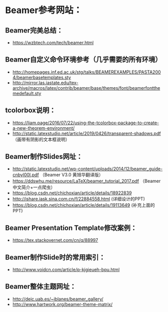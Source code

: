 # Beamer参考网站：
## Beamer完美总结：
- https://wzbtech.com/tech/beamer.html
## Beamer自定义命令环境参考（几乎需要的所有环境）
- http://homepages.inf.ed.ac.uk/stg/talks/BEAMEREXAMPLES/PASTA2004/beamerbasetemplates.sty
- http://mirror.las.iastate.edu/tex-archive/macros/latex/contrib/beamer/base/themes/font/beamerfontthemedefault.sty
## tcolorbox说明：
- https://liam.page/2016/07/22/using-the-tcolorbox-package-to-create-a-new-theorem-environment/
- http://static.latexstudio.net/article/2019/0426/transparent-shadows.pdf （画带有阴影的文本框说明）
## Beamer制作Slides网址：
- http://static.latexstudio.net/wp-content/uploads/2014/12/beamer_guide-cnbyl00l.pdf （Beamer V3.0 黄旭华翻译版）
- https://ddswhu.me/resource/LaTeX/beamer_tutorial_2017.pdf （Beamer中文简介+一点爬虫）
- https://blog.csdn.net/chichoxian/article/details/18922839
- http://ishare.iask.sina.com.cn/f/22884558.html (详细设计的PPT)
- https://blog.csdn.net/chichoxian/article/details/19113649 (补充上面的PPT)
## Beamer Presentation Template修改案例：
- https://tex.stackovernet.com/cn/q/88997
## Beamer制作Slide时的常用索引：
- http://www.voidcn.com/article/p-kjgieueh-bpu.html
## Beamer整体主题网址：
- http://deic.uab.es/~iblanes/beamer_gallery/
- http://www.hartwork.org/beamer-theme-matrix/
